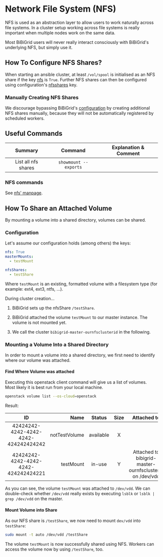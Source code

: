 # Network File System (NFS)

NFS is used as an abstraction layer to allow users to work naturally across file systems.
In a cluster setup working across file systems is really important when multiple nodes work on the same data.

Most BiBiGrid users will never really interact consciously with BiBiGrid's underlying NFS, but simply use it.

## How To Configure NFS Shares?

When starting an ansible cluster, at least `/vol/spool` is initialised as an NFS share if the key
[nfs](../features/configuration.md#nfs--optional-) is `True`.
Further NFS shares can then be configured using configuration's
[nfsshares](../features/configuration.md#nfsshares--optional-) key.

### Manually Creating NFS Shares

We discourage bypassing BiBiGrid's [configuration](../features/configuration.md#nfsshares--optional-) by creating
additional NFS shares manually, because they will not be automatically registered by scheduled workers.

## Useful Commands

|       Summary       |        Command        | Explanation & Comment |
|:-------------------:|:---------------------:|:---------------------:|
| List all nfs shares | `showmount --exports` |                       |

### NFS commands

See [nfs' manpage](https://man7.org/linux/man-pages/man5/nfs.5.html).

## How To Share an Attached Volume

By mounting a volume into a shared directory, volumes can be shared.

### Configuration

Let's assume our configuration holds (among others) the keys:

```yml
nfs: True
masterMounts:
  - testMount

nfsShares:
  - testShare
```

Where `testMount` is an existing, formatted volume with a filesystem type (for example: ext4, ext3, ntfs, ...).

During cluster creation...

1. BiBiGrid sets up the nfsShare `/testShare`.
2. BiBiGrid attached the volume `testMount` to our master instance. The volume is not mounted yet.

3. We call the cluster `bibigrid-master-ournfsclusterid` in the following.

### Mounting a Volume Into a Shared Directory

In order to mount a volume into a shared directory, we first need to identify where our volume was attached.

#### Find Where Volume was attached

Executing this openstack client command will give us a list of volumes.
Most likely it is best run from your local machine.

```sh
openstack volume list --os-cloud=openstack
```

Result:

|                  ID                  |          Name |  Status   | Size |                       Attached to                       |
|:------------------------------------:|--------------:|:---------:|:----:|:-------------------------------------------------------:|
| 42424242-4242-4242-4242-424242424242 | notTestVolume | available |  X   |                                                         |
| 42424242-4242-4242-4242-424242424221 |     testMount |  in-use   |  Y   | Attached to bibigrid-master-ournfsclusterid on /dev/vdd |

As you can see, the volume `testMount` was attached to `/dev/vdd`.
We can double-check whether `/dev/vdd` really exists by executing `lsblk` or `lsblk | grep /dev/vdd` on the master.

#### Mount Volume into Share

As our NFS share is `/testShare`, we now need to mount `dev/vdd` into `testShare`:

```sh
sudo mount -t auto /dev/vdd /testShare
```

The volume `testMount` is now successfully shared using NFS.
Workers can access the volume now by using `/testShare`, too.
